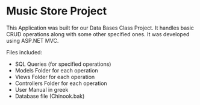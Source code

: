# Music Store Project

This Application was built for our Data Bases Class Project. It handles basic CRUD operations along with some other specified ones. 
It was developed using ASP.NET MVC. 

Files included:

- SQL Queries (for specified operations)
- Models Folder for each operation
- Views Folder for each operation
- Controllers Folder for each operation 
- User Manual in greek 
- Database file (Chinook.bak)
